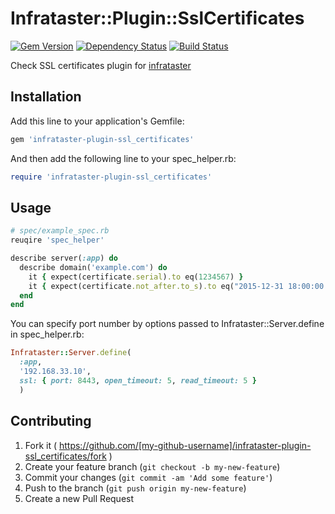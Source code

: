 # Infrataster::Plugin::SslCertificates

[![Gem Version](https://badge.fury.io/rb/infrataster-plugin-ssl_certificates.svg)](http://badge.fury.io/rb/infrataster-plugin-ssl_certificates)
[![Dependency Status](https://gemnasium.com/Kazuma/infrataster-plugin-ssl_certificates.svg)](https://gemnasium.com/Kazuma/infrataster-plugin-ssl_certificates)
[![Build Status](https://travis-ci.org/Kazuma/infrataster-plugin-ssl_certificates.svg?branch=master)](https://travis-ci.org/Kazuma/infrataster-plugin-ssl_certificates)

Check SSL certificates plugin for [infrataster](https://github.com/ryotarai/infrataster)

## Installation

Add this line to your application's Gemfile:

```ruby
gem 'infrataster-plugin-ssl_certificates'
```

And then add the following line to your spec_helper.rb:

```ruby
require 'infrataster-plugin-ssl_certificates'
```

## Usage

```ruby
# spec/example_spec.rb
reuqire 'spec_helper'

describe server(:app) do
  describe domain('example.com') do
    it { expect(certificate.serial).to eq(1234567) }
    it { expect(certificate.not_after.to_s).to eq("2015-12-31 18:00:00 UTC") }
  end
end
```

You can specify port number by options passed to Infrataster::Server.define in spec_helper.rb:

```ruby
Infrataster::Server.define(
  :app,
  '192.168.33.10',
  ssl: { port: 8443, open_timeout: 5, read_timeout: 5 }
  )
```

## Contributing

1. Fork it ( https://github.com/[my-github-username]/infrataster-plugin-ssl_certificates/fork )
2. Create your feature branch (`git checkout -b my-new-feature`)
3. Commit your changes (`git commit -am 'Add some feature'`)
4. Push to the branch (`git push origin my-new-feature`)
5. Create a new Pull Request
